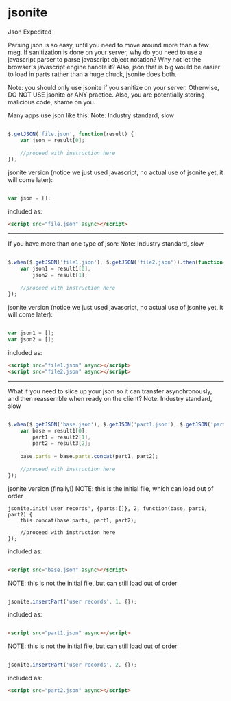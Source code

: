 # jsonite
Json Expedited

Parsing json is so easy, until you need to move around more than a few meg.  If sanitization is done on your server, why
do you need to use a javascript parser to parse javascript object notation?  Why not let the browser's javascript engine
handle it?  Also, json that is big would be easier to load in parts rather than a huge chuck, jsonite does both.

Note: you should only use jsonite if you sanitize on your server.  Otherwise, DO NOT USE jsonite or ANY practice.  Also,
you are potentially storing malicious code, shame on you.

Many apps use json like this:
Note: Industry standard, slow
```javascript

$.getJSON('file.json', function(result) {
	var json = result[0];
	
	//proceed with instruction here
});
```

jsonite version (notice we just used javascript, no actual use of jsonite yet, it will come later):
```javascript

var json = [];
```
included as:
```html
<script src="file.json" async></script>
```
---


If you have more than one type of json:
Note: Industry standard, slow
```javascript

$.when($.getJSON('file1.json'), $.getJSON('file2.json')).then(function(result1, result2) {
	var json1 = result1[0],
		json2 = result[1];
	
	//proceed with instruction here
});
```

jsonite version (notice we just used javascript, no actual use of jsonite yet, it will come later):

```javascript

var json1 = [];
var json2 = [];
```
included as:
```html
<script src="file1.json" async></script>
<script src="file2.json" async></script>
```
---


What if you need to slice up your json so it can transfer asynchronously, and then reassemble when ready on the client?
Note: Industry standard, slow
```javascript

$.when($.getJSON('base.json'), $.getJSON('part1.json'), $.getJSON('part2.json')).then(function(result1, result2, result3) {
	var base = result1[0],
		part1 = result2[1],
		part2 = result3[2];
		
	base.parts = base.parts.concat(part1, part2);
	
	//proceed with instruction here
});
```

jsonite version (finally!)
NOTE: this is the initial file, which can load out of order
```
jsonite.init('user records', {parts:[]}, 2, function(base, part1, part2) {
	this.concat(base.parts, part1, part2);
	
	//proceed with instruction here
});
```
included as:
```html

<script src="base.json" async></script>
```

NOTE: this is not the initial file, but can still load out of order
```javascript

jsonite.insertPart('user records', 1, {});
```
included as:
```html

<script src="part1.json" async></script>
```

NOTE: this is not the initial file, but can still load out of order
```javascript

jsonite.insertPart('user records', 2, {});
```
included as:
```html
<script src="part2.json" async></script>
```